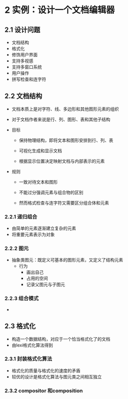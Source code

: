 # 2 实例：设计一个文档编辑器

## 2.1 设计问题 

- 文档结构
- 格式化
- 修饰用户界面
- 支持多视感
- 支持多窗口系统
- 用户操作
- 拼写检查和连字符 

## 2.2 文档结构

- 文档本质上是对字符、线、多边形和其他图形元素的组织
- 对于文档作者来说是行、列、图形、表和其他子结构

- 目标

  - 保持物理结构，即将文本和图形安排到行、列、表

  - 可视化生成和显示文档

  - 根据显示位置决定映射文档与内部表示的元素

- 规则
  
  - 一致对待文本和图形

  - 不能过分强调元素与组合物的区别

  - 然而格式检查与连字符又需要区分组合体和元素

 

### 2.2.1 递归组合

- 由简单的元素逐渐建立复杂的元素
- 将重要元素表示为对象

### 2.2.2 图元

- 抽象类图元：既定义可基本的图形元素，又定义了结构元素
  - 行为
    - 画出自己
    - 占用的空间
    - 记录父图元与子图元 

### 2.2.3 组合模式

-  



## 2.3 格式化 

- 构造一个数据结构，对应于一个恰当格式化了的文档
- 由lexi格式化算法得到



### 2.3.1 封装格式化算法

- 格式化的质量与格式化的速度的矛盾 
- 较优的设计是格式化算法与图元类之间相互独立



### 2.3.2 compositor 和composition 